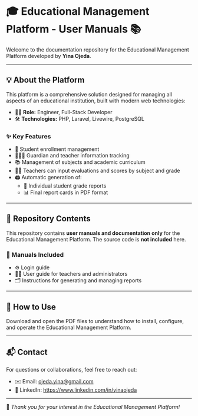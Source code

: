 # 🎓 Educational Management Platform - User Manuals 📚

Welcome to the documentation repository for the Educational Management Platform developed by **Yina Ojeda**.

---

## 💡 About the Platform

This platform is a comprehensive solution designed for managing all aspects of an educational institution, built with modern web technologies:

- 👩‍💻 **Role:** Engineer, Full-Stack Developer  
- 🛠️ **Technologies:** PHP, Laravel, Livewire, PostgreSQL

### ✨ Key Features

- 📝 Student enrollment management  
- 👨‍👩‍👧 Guardian and teacher information tracking  
- 📚 Management of subjects and academic curriculum  
- 👩‍🏫 Teachers can input evaluations and scores by subject and grade  
- 🖨️ Automatic generation of:  
  - 📄 Individual student grade reports  
  - 📊 Final report cards in PDF format  

---

## 📂 Repository Contents

This repository contains **user manuals and documentation only** for the Educational Management Platform. The source code is **not included** here.

### 📖 Manuals Included

- ⚙️ Login guide  
- 👩‍🏫 User guide for teachers and administrators  
- 🗂️ Instructions for generating and managing reports  

---

## 🚀 How to Use

Download and open the PDF files to understand how to install, configure, and operate the Educational Management Platform.

---

## 📬 Contact

For questions or collaborations, feel free to reach out:

- ✉️ Email: ojeda.yina@gmail.com  
- 🔗 LinkedIn: https://www.linkedin.com/in/yinaojeda

---

🙏 *Thank you for your interest in the Educational Management Platform!*
